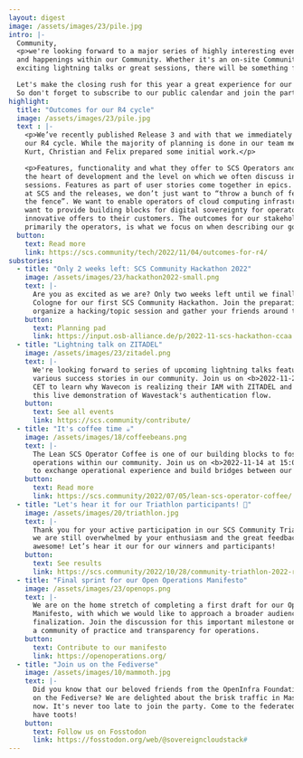 ```yaml
---
layout: digest
image: /assets/images/23/pile.jpg
intro: |-
  Community,
  <p>we're looking forward to a major series of highly interesting events, talks
  and happenings within our Community. Whether it's an on-site Community Hackathon,
  exciting lightning talks or great sessions, there will be something for everyone!

  Let's make the closing rush for this year a great experience for our community.
  So don't forget to subscribe to our public calendar and join the party!</p>
highlight:
  title: "Outcomes for our R4 cycle"
  image: /assets/images/23/pile.jpg
  text : |-
    <p>We’ve recently published Release 3 and with that we immediately started
    our R4 cycle. While the majority of planning is done in our team meetings,
    Kurt, Christian and Felix prepared some initial work.</p>

    <p>Features, functionality and what they offer to SCS Operators and Users are
    the heart of development and the level on which we often discuss in the planning
    sessions. Features as part of user stories come together in epics. When we look
    at SCS and the releases, we don’t just want to “throw a bunch of features over
    the fence”. We want to enable operators of cloud computing infrastructure, we
    want to provide building blocks for digital sovereignty for operators to provide
    innovative offers to their customers. The outcomes for our stakeholders,
    primarily the operators, is what we focus on when describing our goals for R4.</p>
  button:
    text: Read more
    link: https://scs.community/tech/2022/11/04/outcomes-for-r4/
substories:
  - title: "Only 2 weeks left: SCS Community Hackathon 2022"
    image: /assets/images/23/hackathon2022-small.png
    text: |-
      Are you as excited as we are? Only two weeks left until we finally meet in
      Cologne for our first SCS Community Hackathon. Join the preparations,
      organize a hacking/topic session and gather your friends around the table!
    button:
      text: Planning pad
      link: https://input.osb-alliance.de/p/2022-11-scs-hackathon-ccaa  
  - title: "Lightning talk on ZITADEL"
    image: /assets/images/23/zitadel.png
    text: |-
      We're looking forward to series of upcoming lightning talks featuring the
      various success stories in our community. Join us on <b>2022-11-24 at 15:45</b>
      CET to learn why Wavecon is realizing their IAM with ZITADEL and don't miss
      this live demonstration of Wavestack's authentication flow.
    button:
      text: See all events
      link: https://scs.community/contribute/
  - title: "It's coffee time ☕"
    image: /assets/images/18/coffeebeans.png
    text: |-
      The Lean SCS Operator Coffee is one of our building blocks to foster open
      operations within our community. Join us on <b>2022-11-14 at 15:05 CET</b>
      to exchange operational experience and build bridges between our Operators.
    button:
      text: Read more
      link: https://scs.community/2022/07/05/lean-scs-operator-coffee/
  - title: "Let's hear it for our Triathlon participants! 🥁"
    image: /assets/images/20/triathlon.jpg
    text: |-
      Thank you for your active participation in our SCS Community Triathlon 2022,
      we are still overwhelmed by your enthusiasm and the great feedback. You are
      awesome! Let’s hear it our for our winners and participants!
    button:
      text: See results
      link: https://scs.community/2022/10/28/community-triathlon-2022-results/
  - title: "Final sprint for our Open Operations Manifesto"
    image: /assets/images/23/openops.png
    text: |-
      We are on the home stretch of completing a first draft for our Open Operations
      Manifesto, with which we would like to approach a broader audience for
      finalization. Join the discussion for this important milestone on building
      a community of practice and transparency for operations.
    button:
      text: Contribute to our manifesto
      link: https://openoperations.org/
  - title: "Join us on the Fediverse"
    image: /assets/images/10/mammoth.jpg
    text: |-
      Did you know that our beloved friends from the OpenInfra Foundation joined us
      on the Fediverse? We are delighted about the brisk traffic in Mastodon right
      now. It's never too late to join the party. Come to the federated side – we
      have toots!
    button:
      text: Follow us on Fosstodon
      link: https://fosstodon.org/web/@sovereigncloudstack#
---
```

